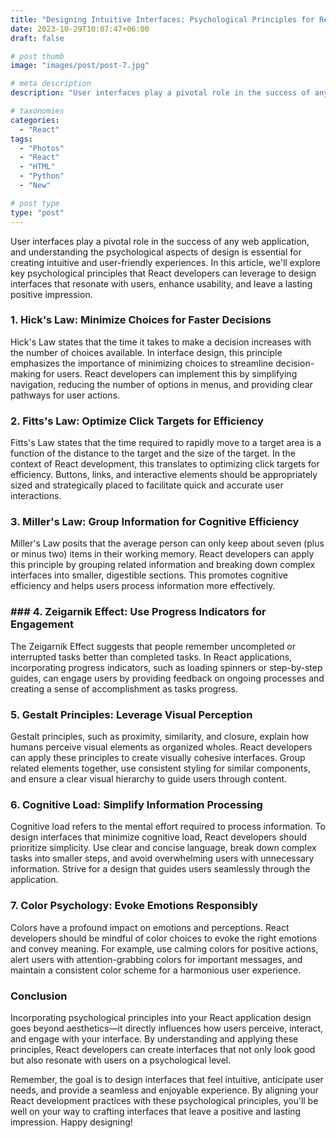 ```yaml
---
title: "Designing Intuitive Interfaces: Psychological Principles for React Developers"
date: 2023-10-29T10:07:47+06:00
draft: false

# post thumb
image: "images/post/post-7.jpg"

# meta description
description: "User interfaces play a pivotal role in the success of any web application, and understanding the psychological aspects of design is essential for creating intuitive and user-friendly experiences. In this article, we'll explore key psychological principles that React developers can leverage to design interfaces that resonate with users, enhance usability, and leave a lasting positive impression."

# taxonomies
categories: 
  - "React"
tags:
  - "Photos"
  - "React"
  - "HTML"
  - "Python"
  - "New"

# post type
type: "post"
---
```


User interfaces play a pivotal role in the success of any web application, and understanding the psychological aspects of design is essential for creating intuitive and user-friendly experiences. In this article, we'll explore key psychological principles that React developers can leverage to design interfaces that resonate with users, enhance usability, and leave a lasting positive impression.

### 1. Hick's Law: Minimize Choices for Faster Decisions
Hick's Law states that the time it takes to make a decision increases with the number of choices available. In interface design, this principle emphasizes the importance of minimizing choices to streamline decision-making for users. React developers can implement this by simplifying navigation, reducing the number of options in menus, and providing clear pathways for user actions.

### 2. Fitts's Law: Optimize Click Targets for Efficiency
Fitts's Law states that the time required to rapidly move to a target area is a function of the distance to the target and the size of the target. In the context of React development, this translates to optimizing click targets for efficiency. Buttons, links, and interactive elements should be appropriately sized and strategically placed to facilitate quick and accurate user interactions.

### 3. Miller's Law: Group Information for Cognitive Efficiency
Miller's Law posits that the average person can only keep about seven (plus or minus two) items in their working memory. React developers can apply this principle by grouping related information and breaking down complex interfaces into smaller, digestible sections. This promotes cognitive efficiency and helps users process information more effectively.

### ### 4. Zeigarnik Effect: Use Progress Indicators for Engagement
The Zeigarnik Effect suggests that people remember uncompleted or interrupted tasks better than completed tasks. In React applications, incorporating progress indicators, such as loading spinners or step-by-step guides, can engage users by providing feedback on ongoing processes and creating a sense of accomplishment as tasks progress.

### 5. Gestalt Principles: Leverage Visual Perception
Gestalt principles, such as proximity, similarity, and closure, explain how humans perceive visual elements as organized wholes. React developers can apply these principles to create visually cohesive interfaces. Group related elements together, use consistent styling for similar components, and ensure a clear visual hierarchy to guide users through content.

### 6. Cognitive Load: Simplify Information Processing
Cognitive load refers to the mental effort required to process information. To design interfaces that minimize cognitive load, React developers should prioritize simplicity. Use clear and concise language, break down complex tasks into smaller steps, and avoid overwhelming users with unnecessary information. Strive for a design that guides users seamlessly through the application.

### 7. Color Psychology: Evoke Emotions Responsibly
Colors have a profound impact on emotions and perceptions. React developers should be mindful of color choices to evoke the right emotions and convey meaning. For example, use calming colors for positive actions, alert users with attention-grabbing colors for important messages, and maintain a consistent color scheme for a harmonious user experience.

### Conclusion
Incorporating psychological principles into your React application design goes beyond aesthetics—it directly influences how users perceive, interact, and engage with your interface. By understanding and applying these principles, React developers can create interfaces that not only look good but also resonate with users on a psychological level.

Remember, the goal is to design interfaces that feel intuitive, anticipate user needs, and provide a seamless and enjoyable experience. By aligning your React development practices with these psychological principles, you'll be well on your way to crafting interfaces that leave a positive and lasting impression. Happy designing!
